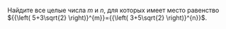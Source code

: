 Найдите  все  целые  числа $m$   и  $n$,  для  которых  имеет место равенство ${{\left( 5+3\sqrt{2} \right)}^{m}}={{\left( 3+5\sqrt{2} \right)}^{n}}$.